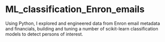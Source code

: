 # ML_classification_Enron_emails
Using Python, I explored and engineered data from Enron email metadata and financials, building and tuning a number of scikit-learn classification models to detect persons of interest.

